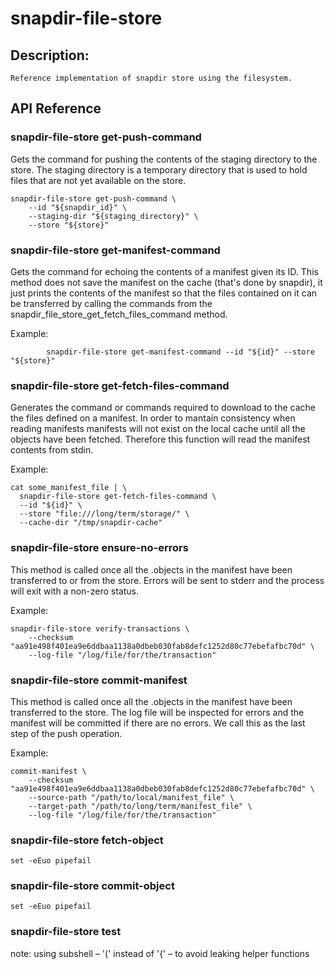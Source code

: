 # snapdir-file-store

## Description:

    Reference implementation of snapdir store using the filesystem.

## API Reference

### snapdir-file-store get-push-command

Gets the command for pushing the contents of the staging directory to the store.
The staging directory is a temporary directory that is used to hold
files that are not yet available on the store.


    snapdir-file-store get-push-command \
        --id "${snapdir_id}" \
        --staging-dir "${staging_directory}" \
        --store "${store}"

### snapdir-file-store get-manifest-command

Gets the command for echoing the contents of a manifest given its ID.
This method does not save the manifest on the cache (that's done by
snapdir), it just prints the contents of the manifest so that
the files contained on it can be transferred by calling the
commands from the snapdir_file_store_get_fetch_files_command method.

Example:

			snapdir-file-store get-manifest-command --id "${id}" --store "${store}"

### snapdir-file-store get-fetch-files-command

Generates the command or commands required to download
to the cache the files defined on a manifest.
In order to mantain consistency when reading manifests
manifests will not exist on the local cache until
all the objects have been fetched. Therefore this
function will read the manifest contents from stdin.

Example:

	cat some_manifest_file | \
      snapdir-file-store get-fetch-files-command \
      --id "${id}" \
      --store "file:///long/term/storage/" \
      --cache-dir "/tmp/snapdir-cache"

### snapdir-file-store ensure-no-errors

This method is called once all the .objects in the manifest have been
transferred to or from the store.
Errors will be sent to stderr and the process will exit with
a non-zero status.

Example:

    snapdir-file-store verify-transactions \
        --checksum "aa91e498f401ea9e6ddbaa1138a0dbeb030fab8defc1252d80c77ebefafbc70d" \
        --log-file "/log/file/for/the/transaction"

### snapdir-file-store commit-manifest

This method is called once all the .objects in the manifest have been
transferred to the store. The log file will be inspected for errors
and the manifest will be committed if there are no errors.
We call this as the last step of the push operation.

Example:

    commit-manifest \
        --checksum "aa91e498f401ea9e6ddbaa1138a0dbeb030fab8defc1252d80c77ebefafbc70d" \
        --source-path "/path/to/local/manifest_file" \
        --target-path "/path/to/long/term/manifest_file" \
        --log-file "/log/file/for/the/transaction"

### snapdir-file-store fetch-object

	set -eEuo pipefail

### snapdir-file-store commit-object

	set -eEuo pipefail

### snapdir-file-store test

note: using subshell – '(' instead of '{' – to avoid leaking helper functions

